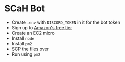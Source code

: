 # SCaH Bot


* Create `.env` with `DISCORD_TOKEN` in it for the bot token
* Sign up to [Amazon's free tier](https://aws.amazon.com/free/)
* Create an EC2 micro
* Install `node`
* Install `pm2`
* SCP the files over
* Run using `pm2`
